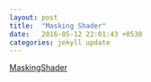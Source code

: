 ```yaml
---
layout: post
title:  "Masking Shader"
date:   2016-05-12 22:01:43 +0530
categories: jekyll update
---
```

[MaskingShader][ms]

[ms]: https://drive.google.com/open?id=1HMLFlhhlS7C0zcWJ50kp-hVltwEVldAN
